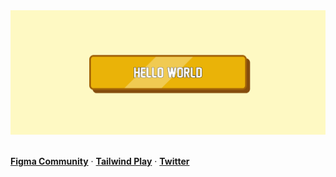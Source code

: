 <a href="https://delicious-delightful-reflective-button-andredezzy.vercel.app">
  <img alt="A delightful, reflective button component for React, fully built with Tailwind CSS over shadcn/ui button component." src="https://github.com/andredezzy/delicious-delightful-reflective-button/blob/main/.github/cover.png?raw=true">
  <br/>
  <br/>
</a>

<p>
  <a href="https://t.co/b9Ul8Kxpuh"><strong>Figma Community</strong></a>
  <span> · </span>
  <a href="https://play.tailwindcss.com/rUmiQMqnEg"><strong>Tailwind Play</strong></a>
  <span> · </span>
  <a href="https://twitter.com/andredezzy"><strong>Twitter</strong></a>
</p>
